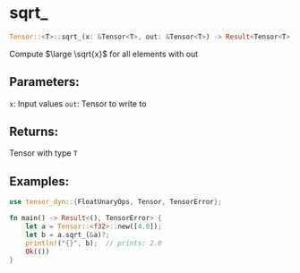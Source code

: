 # sqrt_
```rust
Tensor::<T>::sqrt_(x: &Tensor<T>, out: &Tensor<T>) -> Result<Tensor<T>, TensorError>
```
Compute $\large \sqrt{x}$ for all elements with out

## Parameters:
`x`: Input values
`out`: Tensor to write to

## Returns:
Tensor with type `T`

## Examples:
```rust
use tensor_dyn::{FloatUnaryOps, Tensor, TensorError};

fn main() -> Result<(), TensorError> {
    let a = Tensor::<f32>::new([4.0]);
    let b = a.sqrt_(&a)?;
    println!("{}", b);  // prints: 2.0
    Ok(())
}
```